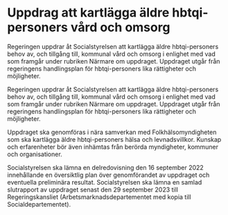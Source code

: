 # Uppdrag att kartlägga äldre hbtqi-personers vård och omsorg

Regeringen uppdrar åt Socialstyrelsen att kartlägga äldre hbtqi-personers behov av, och tillgång till, kommunal vård och omsorg i enlighet med vad som framgår under rubriken Närmare om uppdraget. Uppdraget utgår från regeringens handlingsplan för hbtqi-personers lika rättigheter och möjligheter.

Regeringen uppdrar åt Socialstyrelsen att kartlägga äldre hbtqi-personers behov av, och tillgång till, kommunal vård och omsorg i enlighet med vad som framgår under rubriken Närmare om uppdraget. Uppdraget utgår från regeringens handlingsplan för hbtqi-personers lika rättigheter och möjligheter.

Uppdraget ska genomföras i nära samverkan med Folkhälsomyndigheten
som ska kartlägga äldre hbtqi-personers hälsa och levnadsvillkor. Kunskap
och erfarenheter bör även inhämtas från berörda myndigheter, kommuner
och organisationer.

Socialstyrelsen ska lämna en delredovisning den 16 september 2022 innehållande en översiktlig plan över genomförandet av uppdraget och
eventuella preliminära resultat. Socialstyrelsen ska lämna en samlad
slutrapport av uppdraget senast den 29 september 2023 till Regeringskansliet (Arbetsmarknadsdepartementet med kopia till Socialdepartementet).

